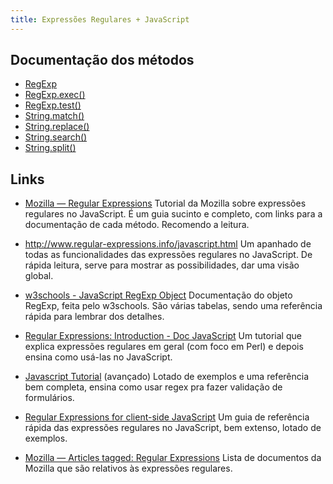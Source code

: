 ```yaml
---
title: Expressões Regulares + JavaScript
---
```


## Documentação dos métodos

* [RegExp](https://developer.mozilla.org/en-US/docs/JavaScript/Reference/Global_Objects/RegExp)
* [RegExp.exec()](https://developer.mozilla.org/en-US/docs/JavaScript/Reference/Global_Objects/RegExp/exec)
* [RegExp.test()](https://developer.mozilla.org/en-US/docs/JavaScript/Reference/Global_Objects/RegExp/test)
* [String.match()](https://developer.mozilla.org/en-US/docs/JavaScript/Reference/Global_Objects/String/match)
* [String.replace()](https://developer.mozilla.org/en-US/docs/JavaScript/Reference/Global_Objects/String/replace)
* [String.search()](https://developer.mozilla.org/en-US/docs/JavaScript/Reference/Global_Objects/String/search)
* [String.split()](https://developer.mozilla.org/en-US/docs/JavaScript/Reference/Global_Objects/String/split)


## Links

* [Mozilla — Regular Expressions](https://developer.mozilla.org/en-US/docs/JavaScript/Guide/Regular_Expressions)
Tutorial da Mozilla sobre expressões regulares no JavaScript. É um guia sucinto e completo, com links para a documentação de cada método. Recomendo a leitura.

* http://www.regular-expressions.info/javascript.html
Um apanhado de todas as funcionalidades das expressões regulares no JavaScript. De rápida leitura, serve para mostrar as possibilidades, dar uma visão global.

* [w3schools - JavaScript RegExp Object](http://www.w3schools.com/jsref/jsref_obj_regexp.asp)
Documentação do objeto RegExp, feita pelo w3schools. São várias tabelas, sendo uma referência rápida para lembrar dos detalhes.

* [Regular Expressions: Introduction - Doc JavaScript](http://www.webreference.com/js/column5/)
Um tutorial que explica expressões regulares em geral (com foco em Perl) e depois ensina como usá-las no JavaScript.

* [Javascript Tutorial](http://www.advanced-javascript-tutorial.com/RegularExpressions.cfm) (avançado)
Lotado de exemplos e uma referência bem completa, ensina como usar regex pra fazer validação de formulários.

* [Regular Expressions for client-side JavaScript](http://www.visibone.com/regular-expressions/)
Um guia de referência rápida das expressões regulares no JavaScript, bem extenso, lotado de exemplos.

* [Mozilla — Articles tagged: Regular Expressions](https://developer.mozilla.org/en-US/docs/tag/Regular%20Expressions)
Lista de documentos da Mozilla que são relativos às expressões regulares.
